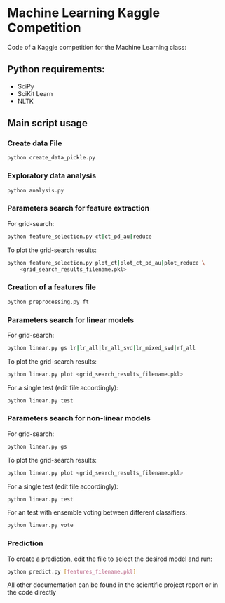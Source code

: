 # Machine Learning Kaggle Competition
Code of a Kaggle competition for the Machine Learning class:


## Python requirements:
- SciPy
- SciKit Learn
- NLTK

## Main script usage

### Create data File

~~~bash
python create_data_pickle.py
~~~

### Exploratory data analysis

~~~bash
python analysis.py
~~~

### Parameters search for feature extraction

For grid-search:
~~~bash
python feature_selection.py ct|ct_pd_au|reduce
~~~
To plot the grid-search results:
~~~bash
python feature_selection.py plot_ct|plot_ct_pd_au|plot_reduce \
    <grid_search_results_filename.pkl>
~~~

### Creation of a features file

~~~bash
python preprocessing.py ft
~~~

### Parameters search for linear models

For grid-search:
~~~bash
python linear.py gs lr|lr_all|lr_all_svd|lr_mixed_svd|rf_all
~~~
To plot the grid-search results:
~~~bash
python linear.py plot <grid_search_results_filename.pkl>
~~~
For a single test (edit file accordingly):
~~~bash
python linear.py test
~~~

### Parameters search for non-linear models

For grid-search:
~~~bash
python linear.py gs
~~~
To plot the grid-search results:
~~~bash
python linear.py plot <grid_search_results_filename.pkl>
~~~
For a single test (edit file accordingly):
~~~bash
python linear.py test
~~~
For an test with ensemble voting between different classifiers:
~~~bash
python linear.py vote
~~~

### Prediction

To create a prediction, edit the file to select the desired model and run:
~~~bash
python predict.py [features_filename.pkl]
~~~

All other documentation can be found in the scientific project report or in the
code directly
